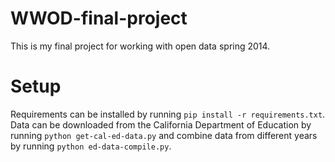 WWOD-final-project
===================

This is my final project for working with open data spring 2014. 

Setup
==================
Requirements can be installed by running `pip install -r requirements.txt`.
Data can be downloaded from the California Department of Education by running
`python get-cal-ed-data.py` and combine data from different years by running
`python ed-data-compile.py`.
